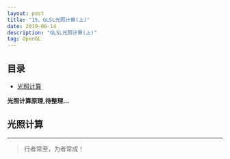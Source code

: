 ```yaml
---
layout: post
title: "15、GLSL光照计算(上)"
date: 2019-06-14
description: "GLSL光照计算(上)"
tag: OpenGL
---
```

 


<!-- - [参考文章：OpenGL ES初探（上）](https://www.jianshu.com/p/f58fff6d0ba0) -->


## 目录
- [光照计算](#content1) 




**光照计算原理,待整理...**








<!-- ************************************************ -->
## <a id="content1"></a>光照计算



----------
>  行者常至，为者常成！


